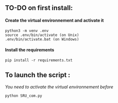 ## TO-DO on first install: 

#### Create the virtual environnement and activate it
```
python3 -m venv .env
source .env/bin/activate (on Unix) 
.env/bin/activate.bat (on Windows) 
```

#### Install the requirements 
```
pip install -r requirements.txt
```


## To launch the script : 
*You need to activate the virtual environnement before*
```
python SRU_com.py
```
